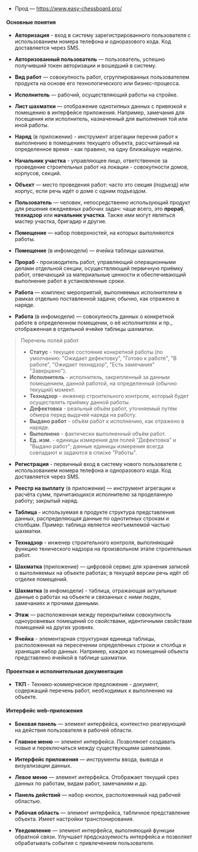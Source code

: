 - Прод — https://www.easy-chessboard.pro/

#### Основные понятия

- **Авторизация** - вход в систему зарегистрированного пользователя с использованием номера телефона и одноразового кода. Код доставляется через SMS.

- **Авторизованный пользователь** — пользователь, успешно получивший токен авторизации и вошедший в систему.

- **Вид работ** — совокупность работ, сгруппированных пользователем продукта на основе его технологического или бизнес-процесса.

- **Исполнитель** — рабочий, осуществляющий работы на стройке. 

- **Лист шахматки** — отображение однотипных данных с привязкой к помещению в интерфейсе приложения. Например, замечания для посещения или исполнитель, назначенный для выполнения той или иной работы.

- **Наряд** (в приложении) - инструмент агрегации перечня работ к выполнению в помещениях текущего объекта, рассчитанный на определенное время - как правино, на одну ближайшую неделю.

- **Начальник участка** - управляющее лицо, ответственное за проведение строительных работ на локации - совокупности домов, корпусов, секций.

- **Объект** — место проведения работ: часто это секция (подъезд) или корпус, если речь идёт о доме с одним подъездом.

- **Пользователь** — человек, непосредственно использующий продукт для решения ежедневных рабочих задач: чаще всего, это **прораб**, **технадзор** или **начальник участка**. Также ими могут являться мастер участка, бригадир и другие. 

- **Помещение** — набор поверхностей, на которых выполняются работы.

- **Помещение** (в инфомодели) — ячейка таблицы шахматки.

- **Прораб** - производитель работ, управляющий операционными делами отдельной секции, осуществляющий первичную приёмку работ, отвечающий за материальные ценности и обеспечивающий выполнение работ в установленные сроки.

- **Работа** — комплекс мероприятий, выполняемых исполнителем в рамках отдельно поставленной задачи; обычно, как отражено в наряде.

- **Работа** (в инфомодели) — совокупность данных о конкретной работе в определенном помещении, о её исполнителях и пр., отображенная в отдельной ячейке таблицы шахматки.

> Перечень полей работ
> - **Статус** - текущее состояние конкретной работы (по умолчанию: "Ожидает дефектовку", "Готово к работе", "В работе", "Ожидает технадзор", "Есть замечания" "Завершено").
> - **Исполнитель** - исполнитель, закрепленный за данным помещением, данной работой, на определенный (обычно текущий) момент.
> - **Технадзор** - инженер строительного контроля, который будет осуществлять приёмку данной работы.
> - **Дефектовка** - реальный объём работ, уточняемый путём обмера перед выдачей наряда на работу.
> - **Выдано работ** - объём работ к исполнению, как отражено в наряде.
> - **Выполнено** - фактически выполненный объём работ.
> - **Ед. изм.** - единицы измерения для полей "Дефектовка" и "Выдано работ"; данные единицы измерения всегда совпадают и задаются в списке "Работы".

- **Регистрация** - первичный вход в систему нового пользователя с использованием номера телефона и одноразового кода. Код доставляется через SMS.

- **Реестр на выплату** (в приложении) — инструмент агрегации и расчёта сумм, причитающихся исполнителю за проделанную работу; закрытый наряд.

- **Таблица** - используемая в продукте структура представления данных, распределяющая данные по однотипных строкам и столбцам. Пример: таблица является неотъемлемой частью шахматки.

- **Технадзор** - инженер строительного контроля, выполняющий функцию тенического надзора на произвольном этапе строительных работ.

- **Шахматка** (приложение) — цифровой сервис для хранения записей о выполняемых на объекте работах; в текущей версии речь идёт об отделке помещений. 

- **Шахматка** (в инфомодели) - таблица, отражающая актуальные данные о работах на объекте и связанных с ними людях, замечаниях и прочими данными.

- **Этаж** — расположенная между перекрытиями совокупность одноуровневых помещений со свойствами, идентичными свойствам помещений на других уровнях.

- **Ячейка** - элементарная структурная единица таблицы, расположенная на пересечении определённых строки и столбца и хранящая набор данных. Например, каждое из помещений объекта представлено ячейкой в таблице шахматки.

#### Проектная и исполнительная документация

- **ТКП** - Технико-коммерческое предложение - документ, содержащий перечень работ, необходимых к выполнению на объекте.



#### Интерфейс web-приложения

- **Боковая панель** — элемент интерфейса, контекстно реагирующий на действия пользователя в рабочей области.

- **Главное меню** — элемент интерфейса. Позволяюет создавать новые и переключаться между существующими шаматками.

- **Интерфейс приложения** — инструменты ввода, вывода и визуализации данных.

- **Левое меню** — элемент интерфейса. Отображает текущий срез данных по работам, видам работ, замечаниям и др.

- **Панель действий** — набор кнопок, расположенный над рабочей областью.

- **Рабочая область** — элемент интерфейса, табличное представление объекта. Имеет настройки транспонирования.

- **Уведомление** — элемент интерфейса, выполняющий функции обратной связи. Улучшает предсказуемость интерфейса и позволяет обрабатывать события с привлечением пользователя.
